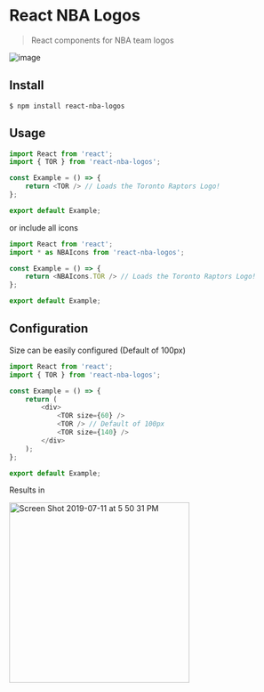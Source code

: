 # React NBA Logos

>React components for NBA team logos

![image](https://user-images.githubusercontent.com/11506653/61015562-1ff45080-a35a-11e9-9b5c-4a824268c3aa.png)

## Install
```shell
$ npm install react-nba-logos
```

## Usage
```js
import React from 'react';
import { TOR } from 'react-nba-logos';

const Example = () => {
	return <TOR /> // Loads the Toronto Raptors Logo!
};

export default Example;

```
or include all icons 

```js
import React from 'react';
import * as NBAIcons from 'react-nba-logos';

const Example = () => {
	return <NBAIcons.TOR /> // Loads the Toronto Raptors Logo!
};

export default Example;
```

## Configuration

Size can be easily configured (Default of 100px)

```js
import React from 'react';
import { TOR } from 'react-nba-logos';

const Example = () => {
	return (
		<div>
			<TOR size={60} />
	      	<TOR /> // Default of 100px
	   		<TOR size={140} />
	   	</div>
	);
};

export default Example;
```
Results in 

<img width="324" alt="Screen Shot 2019-07-11 at 5 50 31 PM" src="https://user-images.githubusercontent.com/11506653/61087786-a2394f00-a404-11e9-8e7b-d4361a834ad4.png">
